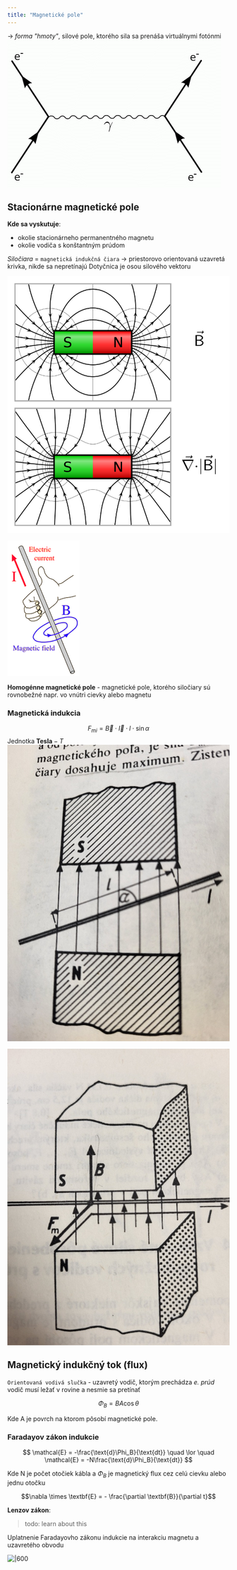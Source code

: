 ```yaml
---
title: "Magnetické pole"
---
```


-> *forma "hmoty"*, silové pole, ktorého sila sa prenáša virtuálnymi fotónmi
	![|300](attachments/výmena_virtuálneho_fotónu.png)


## Stacionárne magnetické pole
**Kde sa vyskutuje**:
- okolie stacionárneho permanentného magnetu
- okolie vodiča s konštantným prúdom

*Siločiara* = `magnetická indukčná čiara`
-> priestorovo orientovaná uzavretá krivka, nikde sa nepretínajú
Dotyčnica je osou silového vektoru

![Sila na severné póly vs sila na pólovo zrovnanú časticu|280](attachments/siločiary_magnetického_poľa.png)

![|150](attachments/magnetické_pole_v_okolí_elektrického_prúdu.png)

**Homogénne magnetické pole** - magnetické pole, ktorého siločiary sú rovnobežné
napr. vo vnútri cievky alebo magnetu

### Magnetická indukcia
$$F_{mi}=\vec{B}\cdot{}\vec{I}\cdot{}l\cdot{}\sin\alpha$$
Jednotka $\textbf{Tesla} - T$
![|200](attachments/indukcna_sila_2.jpg)

![|200](attachments/indukcna_sila.jpg)

## Magnetický indukčný tok (flux)

`Orientovaná vodivá slučka` - uzavretý vodič, ktorým prechádza *e. prúd*
vodič musí ležať v rovine a nesmie sa pretínať

$$\Phi_B = BA\cos\theta$$

Kde A je povrch na ktorom pôsobí magnetické pole.

### Faradayov zákon indukcie

$$
\mathcal{E} = -\frac{\text{d}\Phi_B}{\text{dt}} 
\quad \lor \quad 
\mathcal{E} = -N\frac{\text{d}\Phi_B}{\text{dt}}
$$

Kde N je počet otočiek kábla a $\Phi_B$ je magnetický flux cez celú cievku alebo jednu otočku

$$\nabla \times \textbf{E} = - \frac{\partial \textbf{B}}{\partial t}$$

**Lenzov zákon**:
> todo: learn about this

Uplatnenie Faradayovho zákonu indukcie na interakciu magnetu a uzavretého obvodu

![|600](attachments/lenzov_zákon.png)